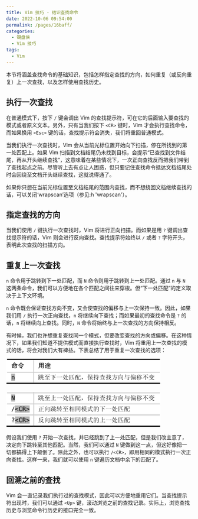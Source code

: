 ```yaml
---
title: Vim 技巧 - 结识查找命令
date: 2022-10-06 09:54:00
permalink: /pages/16baff/
categories:
  - 键盘侠
  - Vim 技巧
tags:
  - Vim
---
```


本节将涵盖查找命令的基础知识，包括怎样指定查找的方向，如何重复（或反向重复）上一次查找，以及怎样使用查找历史。

## 执行一次查找

在普通模式下，按下 `/` 键会调出 Vim 的查找提示符，可在它的后面输入要查找的模式或者原义文本。另外，只有当我们按下 `<CR>` 键时，Vim 才会执行查找命令，而如果换用 `<Esc>` 键的话，查找提示符会消失，我们将重回普通模式。

当我们执行一次查找时，Vim 会从当前光标位置开始向下扫描，停在所找到的第一处匹配上。如果 Vim 扫描到文档结尾仍未找到目标，会提示“已查找到文件结尾，再从开头继续查找”，这意味着在某些情况下，一次正向查找反而把我们带到了查找起点之前。尽管听上去有点让人困惑，但只要记住查找命令抵达文档结尾处时会回绕至文档开头继续查找，这就说得通了。

如果你只想在当前光标位置至文档结尾的范围内查找，而不想绕回文档继续查找的话，可以关闭‘wrapscan’选项（参见:h 'wrapscan'）。

## 指定查找的方向

当我们使用 `/` 键执行一次查找时，Vim 将进行正向扫描。而如果是用 `?` 键调出查找提示符的话，Vim 则会进行反向查找。查找提示符始终以 `/` 或者 `?` 字符开头，表明此次查找的扫描方向。

## 重复上一次查找

`n` 命令用于跳转到下一处匹配，而 `N` 命令则用于跳转到上一处匹配。通过 `n` 与 `N` 这两条命令，我们可以方便地在各个匹配之间往来穿梭。但“下一处匹配”的定义取决于上下文环境。

`n` 命令既会保证查找方向不变，又会使查找的偏移与上一次保持一致。因此，如果我们用 `/` 执行一次正向查找，`n` 将继续向下查找；而如果最初的查找命令是 `?` 的话，`n` 将继续向上查找。同时，`N` 命令将始终与上一次查找的方向保持相反。

有时候，我们也许想重复查找同一个模式，但要改变查找的方向或偏移。在这种情况下，如果我们知道不提供模式而直接执行查找时，Vim 将重用上一次查找的模式的话，将会对我们大有裨益。下表总结了用于重复一次查找的选项：

![](../../.vuepress/public/img/vim/166.jpg)

![](../../.vuepress/public/img/vim/167.jpg)

假设我们使用 `?` 开始一次查找，并已经跳到了上一处匹配，但是我们改主意了，决定向下跳转至其他匹配。当然，我们可以通过 `N` 键做到这一点，但这好像把一切都搞得上下颠倒了。除此之外，也可以执行 `/<CR>`，即用相同的模式执行一次正向查找。这样一来，我们就可以使用 `n` 键遍历文档中余下的匹配了。

## 回溯之前的查找

Vim 会一直记录我们执行过的查找模式，因此可以方便地重用它们。当查找提示符出现时，我们可以通过 `<Up>` 键，滚动浏览之前的查找记录。实际上，浏览查找历史与浏览命令行历史的接口完全一致。
